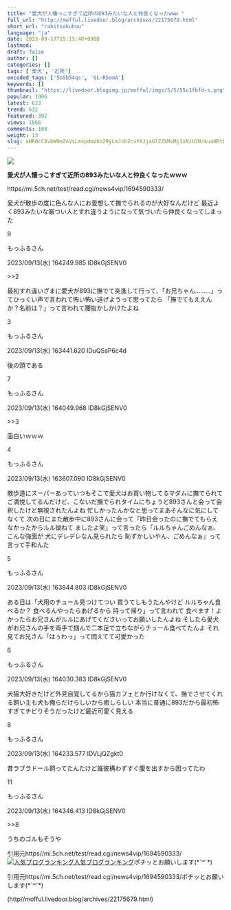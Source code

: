 ```yaml
---
title: "愛犬が人懐っこすぎて近所の893みたいな人と仲良くなったwww "
full_url: "http://mofful.livedoor.blog/archives/22175679.html"
short_url: "rabitsokuhou"
language: "ja"
date: 2023-09-17T15:15:40+0900
lastmod: 
draft: false
author: []
categories: []
tags: ['愛犬', '近所']
encoded_tags: ['5oSb54qs', '6L-R5omA']
keywords: []
thumbnail: "https://livedoor.blogimg.jp/mofful/imgs/5/5/55c1fbfd-s.png"
popular: 1906
latest: 623
trend: 632
featured: 392
views: 1866
comments: 108
weight: 13
slug: aHR0cC8vbW9mZnVsLmxpdmVkb29yLmJsb2cvYXJjaGl2ZXMvMjIxNzU2NzkuaHRtbA==
---
```


![](https://livedoor.blogimg.jp/mofful/imgs/5/5/55c1fbfd-s.png)

<div><p><b><p>愛犬が人懐っこすぎて近所の893みたいな人と仲良くなったｗｗｗ</p></b> https//mi.5ch.net/test/read.cgi/news4vip/1694590333/</p><p class='t_b'> 愛犬が散歩の度に色んな人にお愛想して撫でられるのが大好なんだけど 最近よく893みたいな厳つい人とすれ違うようになって気づいたら仲良くなってしまった </p><p class='t_h t_i'>9 <p>もっふるさん</p> <p> 2023/09/13(水) 164249.985 ID8kGjSENV0</p></p> <p class='t_b t_i'> <p class='anchor'>>>2</p> 最初すれ違いざまに愛犬が893に撫でて突進して行って、「お兄ちゃん………」ってひっくい声で言われて怖い怖い逃げようって思ってたら 「撫でてもええんか？名前は？」って言われて腰抜かしかけたよね </p> <p class='t_h'>3 <p>もっふるさん</p> <p> 2023/09/13(水) 163441.620 IDuQSsP6c4d</p></p> <p class='t_b'> 後の頭である </p> <p class='t_h t_i'>7 <p>もっふるさん</p> <p> 2023/09/13(水) 164049.968 ID8kGjSENV0</p></p> <p class='t_b t_i'> <p class='anchor'>>>3</p> 面白いｗｗｗ </p> <p class='t_h'>4 <p>もっふるさん</p> <p> 2023/09/13(水) 163607.090 ID8kGjSENV0</p></p> <p class='t_b'> 散歩道にスーパーあっていつもそこで愛犬はお買い物してるマダムに撫でられてご満悦してるんだけど、こないだ撫でられタイムにちょうど893さんと会って会釈したけど無視されたんよね 忙しかったんかなと思ってまあそんなに気にしてなくて 次の日にまた散歩中に893さんに会って「昨日会ったのに撫でてもらえ なかったからルル拗ねて ましたよ笑」って言ったら「ルルちゃんごめんなぁ、こんな強面が 犬にデレデレなん見られたら 恥ずかしいやん、ごめんなぁ」って言って手和んた </p> <p class='t_h'>5 <p>もっふるさん</p> <p> 2023/09/13(水) 163844.803 ID8kGjSENV0</p></p> <p class='t_b'> ある日は「犬用のチュール見つけてつい 買うてしもうたんやけど ルルちゃん食べるか？ 食べるんやったらあげるから 持って帰り」って言われて 食べます！よかったらお兄さんがルルにあげてくださいってお願いしたんよね そしたら愛犬がお兄さんの手を両手で掴んで二本足で立ちながらチュール食べてたんよ それ見てお兄さん「はぅわっ」って悶えてて可愛かった </p> <p class='t_h'>6 <p>もっふるさん</p> <p> 2023/09/13(水) 164030.383 ID8kGjSENV0</p></p> <p class='t_b'> 犬猫大好きだけど外見自覚してるから猫カフェとか行けなくて、撫でさせてくれる飼い主も犬も俺らだけらしいから癒しらしい 本当に普通に893だから最初怖すぎてチビりそうだったけど最近可愛く見える </p> <p class='t_h'>8 <p>もっふるさん</p> <p> 2023/09/13(水) 164233.577 IDVLjQZgkt0</p></p> <p class='t_b'> 昔ラブラドール飼ってたんたけど誰彼構わずすぐ腹を出すから困ってたわ </p> <p class='t_h t_i'>11 <p>もっふるさん</p> <p> 2023/09/13(水) 164346.413 ID8kGjSENV0</p></p> <p class='t_b t_i'> <p class='anchor'>>>8</p> うちのゴルもそうや </p> 引用元https//mi.5ch.net/test/read.cgi/news4vip/1694590333/<a href='//blog.with2.net/link/?2036932'><img title='人気ブログランキング' src='https//blog.with2.net/img/banner/banner_21.gif'></a><a href='//blog.with2.net/link/?2036932'>人気ブログランキング</a>ポチッとお願いします(*´꒳`*)<img alt='' src='https//www11.a8.net/0.gif?a8mat=3BDUGQ+4RHMA+2HOM+BS629' height='1' width='1' border='0'> <p>引用元https//mi.5ch.net/test/read.cgi/news4vip/1694590333/ポチッとお願いします(*´꒳`*)</p></div>

(http//mofful.livedoor.blog/archives/22175679.html)
